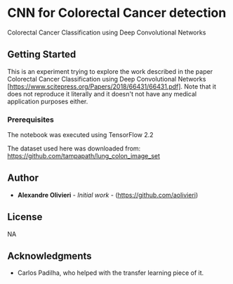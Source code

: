 # CNN for Colorectal Cancer detection

Colorectal Cancer Classification using Deep Convolutional Networks

## Getting Started

This is an experiment trying to explore the work described in the paper Colorectal Cancer Classification using Deep Convolutional Networks [https://www.scitepress.org/Papers/2018/66431/66431.pdf]. Note that it does not reproduce it literally and it doesn't not have any medical application purposes either.

### Prerequisites

The notebook was executed using TensorFlow 2.2

The dataset used here was downloaded from: https://github.com/tampapath/lung_colon_image_set

## Author

* **Alexandre Olivieri** - *Initial work* - (https://github.com/aolivieri)

## License

NA

## Acknowledgments

* Carlos Padilha, who helped with the transfer learning piece of it.

